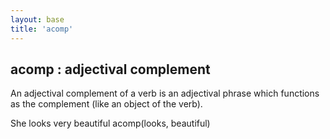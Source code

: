 ```yaml
---
layout: base
title: 'acomp'
---
```


## acomp : adjectival complement

An adjectival complement of a verb is an adjectival phrase which
functions as the complement (like an object of the verb).

<div class="sd-parse">
She looks very beautiful
acomp(looks, beautiful)
</div>
